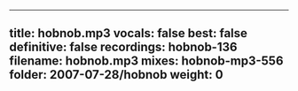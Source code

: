 
---
title: hobnob.mp3
vocals: false
best: false
definitive: false
recordings: hobnob-136
filename: hobnob.mp3
mixes: hobnob-mp3-556
folder: 2007-07-28/hobnob
weight: 0
---
